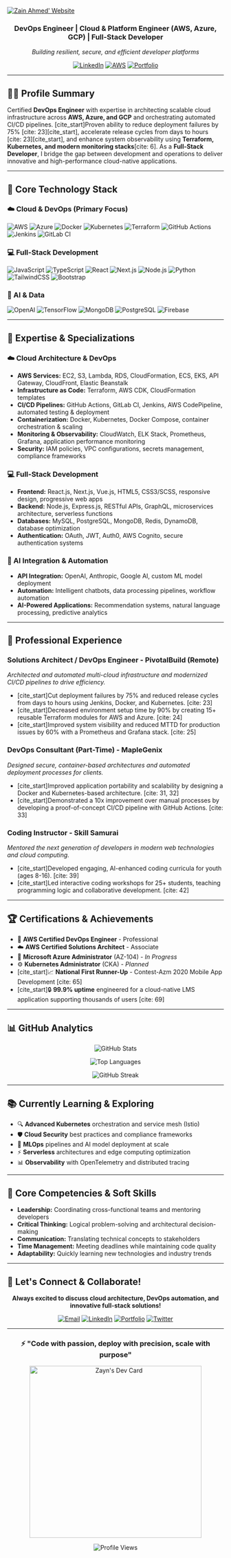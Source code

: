 <a href="https://zainahmed.net"><img src="https://raw.githubusercontent.com/thezaynahmed/thezaynahmed/main/zainahmed.png" alt="Zain Ahmed' Website"/></a>

<div align="center">

### DevOps Engineer | Cloud & Platform Engineer (AWS, Azure, GCP) | Full-Stack Developer
*Building resilient, secure, and efficient developer platforms*

[![LinkedIn](https://img.shields.io/badge/LinkedIn-0077B5?style=for-the-badge&logo=linkedin&logoColor=white)](https://linkedin.com/in/thezainahmed)
[![AWS](https://img.shields.io/badge/AWS-FF9900?style=for-the-badge&logo=amazon-aws&logoColor=white)](https://aws.amazon.com)
[![Portfolio](https://img.shields.io/badge/Portfolio-000000?style=for-the-badge&logo=vercel&logoColor=white)](https://zainahmed.net)

</div>

---

## 👨‍💻 Profile Summary  
Certified **DevOps Engineer** with expertise in architecting scalable cloud infrastructure across **AWS, Azure, and GCP** and orchestrating automated CI/CD pipelines. [cite_start]Proven ability to reduce deployment failures by 75% [cite: 23][cite_start], accelerate release cycles from days to hours [cite: 23][cite_start], and enhance system observability using **Terraform, Kubernetes, and modern monitoring stacks**[cite: 6]. As a **Full-Stack Developer**, I bridge the gap between development and operations to deliver innovative and high-performance cloud-native applications.

---

## 🚀 Core Technology Stack

### ☁️ Cloud & DevOps (Primary Focus)
![AWS](https://img.shields.io/badge/AWS-FF9900?style=flat-square&logo=amazon-aws&logoColor=white)
![Azure](https://img.shields.io/badge/Azure-0078D4?style=flat-square&logo=microsoft-azure&logoColor=white)
![Docker](https://img.shields.io/badge/Docker-2496ED?style=flat-square&logo=docker&logoColor=white)
![Kubernetes](https://img.shields.io/badge/Kubernetes-326CE5?style=flat-square&logo=kubernetes&logoColor=white)
![Terraform](https://img.shields.io/badge/Terraform-623CE4?style=flat-square&logo=terraform&logoColor=white)
![GitHub Actions](https://img.shields.io/badge/GitHub_Actions-2088FF?style=flat-square&logo=github-actions&logoColor=white)
![Jenkins](https://img.shields.io/badge/Jenkins-D24939?style=flat-square&logo=jenkins&logoColor=white)
![GitLab CI](https://img.shields.io/badge/GitLab_CI-FC6D26?style=flat-square&logo=gitlab&logoColor=white)

### 💻 Full-Stack Development
![JavaScript](https://img.shields.io/badge/JavaScript-F7DF1E?style=flat-square&logo=javascript&logoColor=black)
![TypeScript](https://img.shields.io/badge/TypeScript-3178C6?style=flat-square&logo=typescript&logoColor=white)
![React](https://img.shields.io/badge/React-61DAFB?style=flat-square&logo=react&logoColor=black)
![Next.js](https://img.shields.io/badge/Next.js-000000?style=flat-square&logo=next.js&logoColor=white)
![Node.js](https://img.shields.io/badge/Node.js-339933?style=flat-square&logo=node.js&logoColor=white)
![Python](https://img.shields.io/badge/Python-3776AB?style=flat-square&logo=python&logoColor=white)
![TailwindCSS](https://img.shields.io/badge/TailwindCSS-38B2AC?style=flat-square&logo=tailwind-css&logoColor=white)
![Bootstrap](https://img.shields.io/badge/Bootstrap-7952B3?style=flat-square&logo=bootstrap&logoColor=white)

### 🤖 AI & Data
![OpenAI](https://img.shields.io/badge/OpenAI-412991?style=flat-square&logo=openai&logoColor=white)
![TensorFlow](https://img.shields.io/badge/TensorFlow-FF6F00?style=flat-square&logo=tensorflow&logoColor=white)
![MongoDB](https://img.shields.io/badge/MongoDB-47A248?style=flat-square&logo=mongodb&logoColor=white)
![PostgreSQL](https://img.shields.io/badge/PostgreSQL-336791?style=flat-square&logo=postgresql&logoColor=white)
![Firebase](https://img.shields.io/badge/Firebase-FFCA28?style=flat-square&logo=firebase&logoColor=black)

---

## 🌟 Expertise & Specializations

### ☁️ Cloud Architecture & DevOps
- **AWS Services:** EC2, S3, Lambda, RDS, CloudFormation, ECS, EKS, API Gateway, CloudFront, Elastic Beanstalk
- **Infrastructure as Code:** Terraform, AWS CDK, CloudFormation templates
- **CI/CD Pipelines:** GitHub Actions, GitLab CI, Jenkins, AWS CodePipeline, automated testing & deployment
- **Containerization:** Docker, Kubernetes, Docker Compose, container orchestration & scaling
- **Monitoring & Observability:** CloudWatch, ELK Stack, Prometheus, Grafana, application performance monitoring
- **Security:** IAM policies, VPC configurations, secrets management, compliance frameworks

### 💻 Full-Stack Development
- **Frontend:** React.js, Next.js, Vue.js, HTML5, CSS3/SCSS, responsive design, progressive web apps
- **Backend:** Node.js, Express.js, RESTful APIs, GraphQL, microservices architecture, serverless functions
- **Databases:** MySQL, PostgreSQL, MongoDB, Redis, DynamoDB, database optimization
- **Authentication:** OAuth, JWT, Auth0, AWS Cognito, secure authentication systems

### 🤖 AI Integration & Automation
- **API Integration:** OpenAI, Anthropic, Google AI, custom ML model deployment
- **Automation:** Intelligent chatbots, data processing pipelines, workflow automation
- **AI-Powered Applications:** Recommendation systems, natural language processing, predictive analytics

---

## 💼 Professional Experience

### **Solutions Architect / DevOps Engineer** - PivotalBuild (Remote)
*Architected and automated multi-cloud infrastructure and modernized CI/CD pipelines to drive efficiency.*
- [cite_start]Cut deployment failures by 75% and reduced release cycles from days to hours using Jenkins, Docker, and Kubernetes. [cite: 23]
- [cite_start]Decreased environment setup time by 90% by creating 15+ reusable Terraform modules for AWS and Azure. [cite: 24]
- [cite_start]Improved system visibility and reduced MTTD for production issues by 60% with a Prometheus and Grafana stack. [cite: 25]

### **DevOps Consultant (Part-Time)** - MapleGenix
*Designed secure, container-based architectures and automated deployment processes for clients.*
- [cite_start]Improved application portability and scalability by designing a Docker and Kubernetes-based architecture. [cite: 31, 32]
- [cite_start]Demonstrated a 10x improvement over manual processes by developing a proof-of-concept CI/CD pipeline with GitHub Actions. [cite: 33]

### **Coding Instructor** - Skill Samurai
*Mentored the next generation of developers in modern web technologies and cloud computing.*
- [cite_start]Developed engaging, AI-enhanced coding curricula for youth (ages 8-16). [cite: 39]
- [cite_start]Led interactive coding workshops for 25+ students, teaching programming logic and collaborative development. [cite: 42]

---

## 🏆 Certifications & Achievements

- 🥇 **AWS Certified DevOps Engineer** - Professional
- ☁️ **AWS Certified Solutions Architect** - Associate
- 🔧 **Microsoft Azure Administrator** (AZ-104) - *In Progress*
- ⚙️ **Kubernetes Administrator** (CKA) - *Planned*
- [cite_start]📈 **National First Runner-Up** - Contest-Azm 2020 Mobile App Development [cite: 65]
- [cite_start]🔒 **99.9% uptime** engineered for a cloud-native LMS application supporting thousands of users [cite: 69]

---

## 📊 GitHub Analytics

<div align="center">

![GitHub Stats](https://github-readme-stats.vercel.app/api?username=thezaynahmed&show_icons=true&theme=tokyonight&hide_border=true)

![Top Languages](https://github-readme-stats.vercel.app/api/top-langs/?username=thezaynahmed&layout=compact&theme=tokyonight&hide_border=true)

![GitHub Streak](https://github-readme-streak-stats.herokuapp.com/?user=thezaynahmed&theme=tokyonight&hide_border=true)

</div>

---

## 📚 Currently Learning & Exploring

- 🔍 **Advanced Kubernetes** orchestration and service mesh (Istio)
- 🛡️ **Cloud Security** best practices and compliance frameworks
- 🤖 **MLOps** pipelines and AI model deployment at scale
- ⚡ **Serverless** architectures and edge computing optimization
- 📊 **Observability** with OpenTelemetry and distributed tracing

---

## 🌟 Core Competencies & Soft Skills

- **Leadership:** Coordinating cross-functional teams and mentoring developers
- **Critical Thinking:** Logical problem-solving and architectural decision-making
- **Communication:** Translating technical concepts to stakeholders
- **Time Management:** Meeting deadlines while maintaining code quality
- **Adaptability:** Quickly learning new technologies and industry trends

---

## 🤝 Let's Connect & Collaborate!

<div align="center">

**Always excited to discuss cloud architecture, DevOps automation, and innovative full-stack solutions!**

[![Email](https://img.shields.io/badge/Email-D14836?style=for-the-badge&logo=gmail&logoColor=white)](mailto:zain.ahm3d@outlook.com)
[![LinkedIn](https://img.shields.io/badge/LinkedIn-0077B5?style=for-the-badge&logo=linkedin&logoColor=white)](https://linkedin.com/in/thezainahmed)
[![Portfolio](https://img.shields.io/badge/Portfolio-000000?style=for-the-badge&logo=vercel&logoColor=white)](https://zainahmed.net)
[![Twitter](https://img.shields.io/badge/Twitter-1DA1F2?style=for-the-badge&logo=twitter&logoColor=white)](https://twitter.com/your-username)

</div>

---

<div align="center">

### ⚡ "Code with passion, deploy with precision, scale with purpose"

<a href="https://app.daily.dev/thezaynahmed"><img src="https://github.com/thezaynahmed/thezaynahmed/blob/main/devcard.svg" width="400" alt="Zayn's Dev Card"/></a>

![Profile Views](https://komarev.com/ghpvc/?username=thezaynahmed&color=blue&style=flat-square)

</div>
